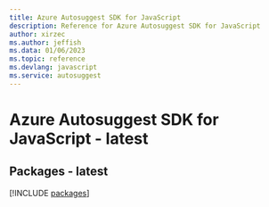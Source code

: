 ```yaml
---
title: Azure Autosuggest SDK for JavaScript
description: Reference for Azure Autosuggest SDK for JavaScript
author: xirzec
ms.author: jeffish
ms.data: 01/06/2023
ms.topic: reference
ms.devlang: javascript
ms.service: autosuggest
---
```

# Azure Autosuggest SDK for JavaScript - latest
## Packages - latest
[!INCLUDE [packages](autosuggest-index.md)]
